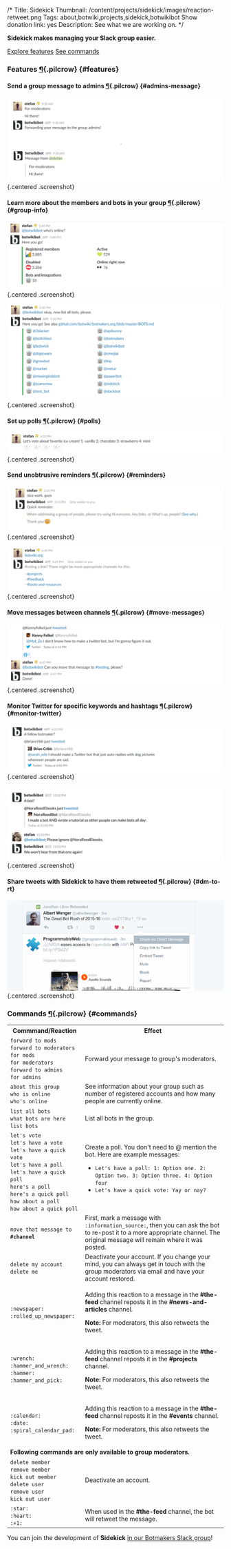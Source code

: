 /*
Title: Sidekick
Thumbnail: /content/projects/sidekick/images/reaction-retweet.png
Tags: about,botwiki,projects,sidekick,botwikibot
Show donation link: yes
Description: See what we are working on.
*/

**Sidekick makes managing your Slack group easier.**

<a class="btn" href="#features">Explore features</a> <a class="btn" href="#commands">See commands</a>

### Features [¶](#features){.pilcrow} {#features}

#### Send a group message to admins [¶](#admins-message){.pilcrow} {#admins-message}

![Message all admins in the group](/content/projects/sidekick/images/admin-message-forward.png) {.centered .screenshot}


#### Learn more about the members and bots in your group [¶](#group-info){.pilcrow} {#group-info}

![Learn more about your group](/content/projects/sidekick/images/group-info.png) {.centered .screenshot}



![Learn more about bots and integrations in your group](/content/projects/sidekick/images/group-info-bots.png) {.centered .screenshot}


#### Set up polls [¶](#polls){.pilcrow} {#polls}


![Poll](/content/projects/sidekick/images/polls.png) {.centered .screenshot}

#### Send unobtrusive reminders [¶](#reminders){.pilcrow} {#reminders}

![Code of conduct reminder](/content/projects/sidekick/images/hey-guys.png) {.centered .screenshot}

![Sharing links reminder](/content/projects/sidekick/images/sharing-links.png) {.centered .screenshot}

#### Move messages between channels [¶](#move-messages){.pilcrow} {#move-messages}


![Move messages](/content/projects/sidekick/images/move-message.png) {.centered .screenshot}



#### Monitor Twitter for specific keywords and hashtags [¶](#monitor-twitter){.pilcrow} {#monitor-twitter}

![Monitor Twitter for interesting tweets](/content/projects/sidekick/images/monitor-twitter.png) {.centered .screenshot}

![Ignore users](/content/projects/sidekick/images/ignore.png) {.centered .screenshot}


#### Share tweets with Sidekick to have them retweeted [¶](#dm-to-rt){.pilcrow} {#dm-to-rt}

![Share to retweet](/content/projects/sidekick/images/share-to-retweet.png) {.centered .screenshot}



### Commands [¶](#commands){.pilcrow} {#commands}
<!-- 
#### All members [¶](#commands-all){.pilcrow} {#commands-all}
 -->
<table class="data-table">
<tr>
  <th>Commmand/Reaction</th>
  <th>Effect</th>
</tr>
<tr>
  <td>
    <code>forward to mods</code><br/>
    <code>forward to moderators</code><br/>
    <code>for mods</code><br/>
    <code>for moderators</code><br/>
    <code>forward to admins</code><br/>
    <code>for admins</code>
  </td>
  <td>
    Forward your message to group's moderators.
  </td>
</tr>
<tr>
  <td>
    <code>about this group</code><br/>
    <code>who is online</code><br/>
    <code>who's online</code>
  </td>
  <td>
    See information about your group such as number of registered accounts and how many people are currently online.
  </td>
</tr>
<tr>
  <td>
    <code>list all bots</code><br/>
    <code>what bots are here</code><br/>
    <code>list bots</code>
  </td>
  <td>
    List all bots in the group.
  </td>
</tr>
<tr>
  <td>
    <code>let's vote</code><br/>
    <code>let's have a vote</code><br/>
    <code>let's have a quick vote</code><br/>
    <code>let's have a poll</code><br/>
    <code>let's have a quick poll</code><br/>
    <code>here's a poll</code><br/>
    <code>here's a quick poll</code><br/>
    <code>how about a poll</code><br/>
    <code>how about a quick poll</code>
  </td>
  <td>
    Create a poll. You don't need to @ mention the bot. Here are example messages:
    <ul>
      <li><code>Let's have a poll: 1: Option one. 2: Option two. 3: Option three. 4: Option four</code></li>
      <li><code>Let's have a quick vote: Yay or nay?</code></li>
    </ul>
  </td>
</tr>
<tr>
  <td>
    <code>move that message to <strong>#channel</strong></code>
  </td>
  <td>
    First, mark a message with <code>:information_source:</code>, then you can ask the bot to re-post it to a more appropriate channel. The original message will remain where it was posted.
  </td>
</tr>
<tr>
  <td>
    <code>delete my account</code><br/>
    <code>delete me</code>
  </td>
  <td>
    Deactivate your account. If you change your mind, you can always get in touch with the group moderators via email and have your account restored.
  </td>
</tr>
<tr>
<tr>
  <td>
    <code>:newspaper:</code><br/>
    <code>:rolled_up_newspaper:</code>
  </td>
  <td>
    <p>Adding this reaction to a message in the <strong>#the-feed</strong> channel reposts it in the <strong>#news-and-articles</strong> channel.</p>
    <p><strong>Note:</strong> For moderators, this also retweets the tweet.</p>
  </td>
</tr>
<tr>
  <td>
    <code>:wrench:</code><br/>
    <code>:hammer_and_wrench:</code><br/>
    <code>:hammer:</code><br/>
    <code>:hammer_and_pick:</code>
  </td>
  <td>
    <p>Adding this reaction to a message in the <strong>#the-feed</strong> channel reposts it in the <strong>#projects</strong> channel.</p>
    <p><strong>Note:</strong> For moderators, this also retweets the tweet.</p>
  </td>
</tr>
<tr>
  <td>
    <code>:calendar:</code><br/>
    <code>:date:</code><br/>
    <code>:spiral_calendar_pad:</code>
  </td>
  <td>
    <p>Adding this reaction to a message in the <strong>#the-feed</strong> channel reposts it in the <strong>#events</strong> channel.</p>
    <p><strong>Note:</strong> For moderators, this also retweets the tweet.</p>
  </td>
</tr>
<tr>
  <td colspan="2">
    <strong>Following commands are only available to group moderators.</strong>
  </td>
</tr>
<tr>
  <td>
    <code>delete member</code><br/>
    <code>remove member</code><br/>
    <code>kick out member</code><br/>
    <code>delete user</code><br/>
    <code>remove user</code><br/>
    <code>kick out user</code>
  </td>
  <td>
    Deactivate an account.
  </td>
</tr>
<tr>
  <td>
    <code>:star:</code><br/>
    <code>:heart:</code><br/>
    <code>:+1:</code>
  </td>
  <td>
    When used in the <strong>#the-feed</strong> channel, the bot will retweet the message.
  </td>
</tr>
</table>

<!-- 

#### Admins [¶](#commands-admins){.pilcrow} {#commands-admins}

***Coming soon!***

-->

You can join the development of **Sidekick** [in our Botmakers Slack group](https://botmakers.org/)!
